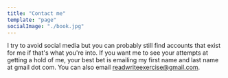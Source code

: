 ```yaml
---
title: "Contact me"
template: "page"
socialImage: "./book.jpg"
---
```


I try to avoid social media but you can probably still find accounts that exist for me if that's what you're into. If you want me to see your attempts at getting a hold of me, your best bet is emailing my first name and last name at gmail dot com. You can also email readwriteexercise@gmail.com.
